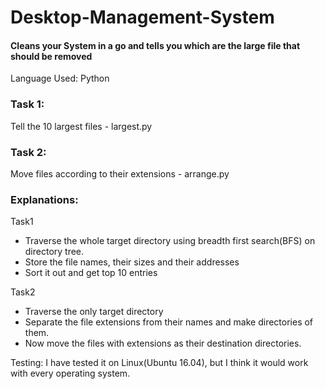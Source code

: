 # Desktop-Management-System
#### Cleans your System in a go and tells you which are the large file that should be removed

Language Used: Python

### Task 1:
Tell the 10 largest files - largest.py
### Task 2:
Move files according to their extensions - arrange.py

### Explanations:
Task1
* Traverse the whole target directory using breadth first search(BFS) on directory tree.
* Store the file names, their sizes and their addresses
* Sort it out and get top 10 entries

Task2
* Traverse the only target directory
* Separate the file extensions from their names and make directories of them.
* Now move the files with extensions as their destination directories.

Testing:
I have tested it on Linux(Ubuntu 16.04), but I think it would work with every operating system.